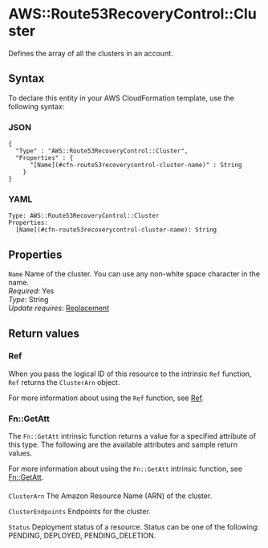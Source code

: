 # AWS::Route53RecoveryControl::Cluster<a name="aws-resource-route53recoverycontrol-cluster"></a>

Defines the array of all the clusters in an account\.

## Syntax<a name="aws-resource-route53recoverycontrol-cluster-syntax"></a>

To declare this entity in your AWS CloudFormation template, use the following syntax:

### JSON<a name="aws-resource-route53recoverycontrol-cluster-syntax.json"></a>

```
{
  "Type" : "AWS::Route53RecoveryControl::Cluster",
  "Properties" : {
      "[Name](#cfn-route53recoverycontrol-cluster-name)" : String
    }
}
```

### YAML<a name="aws-resource-route53recoverycontrol-cluster-syntax.yaml"></a>

```
Type: AWS::Route53RecoveryControl::Cluster
Properties: 
  [Name](#cfn-route53recoverycontrol-cluster-name): String
```

## Properties<a name="aws-resource-route53recoverycontrol-cluster-properties"></a>

`Name`  <a name="cfn-route53recoverycontrol-cluster-name"></a>
Name of the cluster\. You can use any non\-white space character in the name\.  
*Required*: Yes  
*Type*: String  
*Update requires*: [Replacement](https://docs.aws.amazon.com/AWSCloudFormation/latest/UserGuide/using-cfn-updating-stacks-update-behaviors.html#update-replacement)

## Return values<a name="aws-resource-route53recoverycontrol-cluster-return-values"></a>

### Ref<a name="aws-resource-route53recoverycontrol-cluster-return-values-ref"></a>

When you pass the logical ID of this resource to the intrinsic `Ref` function, `Ref` returns the `ClusterArn` object\.

For more information about using the `Ref` function, see [Ref](https://docs.aws.amazon.com/AWSCloudFormation/latest/UserGuide/intrinsic-function-reference-ref.html)\.

### Fn::GetAtt<a name="aws-resource-route53recoverycontrol-cluster-return-values-fn--getatt"></a>

The `Fn::GetAtt` intrinsic function returns a value for a specified attribute of this type\. The following are the available attributes and sample return values\.

For more information about using the `Fn::GetAtt` intrinsic function, see [Fn::GetAtt](https://docs.aws.amazon.com/AWSCloudFormation/latest/UserGuide/intrinsic-function-reference-getatt.html)\.

#### <a name="aws-resource-route53recoverycontrol-cluster-return-values-fn--getatt-fn--getatt"></a>

`ClusterArn`  <a name="ClusterArn-fn::getatt"></a>
The Amazon Resource Name \(ARN\) of the cluster\.

`ClusterEndpoints`  <a name="ClusterEndpoints-fn::getatt"></a>
Endpoints for the cluster\. 

`Status`  <a name="Status-fn::getatt"></a>
Deployment status of a resource\. Status can be one of the following: PENDING, DEPLOYED, PENDING\_DELETION\.
